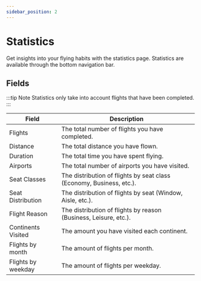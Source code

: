 ```yaml
---
sidebar_position: 2
---
```


# Statistics

Get insights into your flying habits with the statistics page.
Statistics are available through the bottom navigation bar.

## Fields

:::tip Note
Statistics only take into account flights that have been completed.
:::

| Field              | Description                                                          |
|--------------------|----------------------------------------------------------------------|
| Flights            | The total number of flights you have completed.                      |
| Distance           | The total distance you have flown.                                   |
| Duration           | The total time you have spent flying.                                |
| Airports           | The total number of airports you have visited.                       |
| Seat Classes       | The distribution of flights by seat class (Economy, Business, etc.). |
| Seat Distribution  | The distribution of flights by seat (Window, Aisle, etc.).           |
| Flight Reason      | The distribution of flights by reason (Business, Leisure, etc.).     |
| Continents Visited | The amount you have visited each continent.                          |
| Flights by month   | The amount of flights per month.                                     |
| Flights by weekday | The amount of flights per weekday.                                   |

